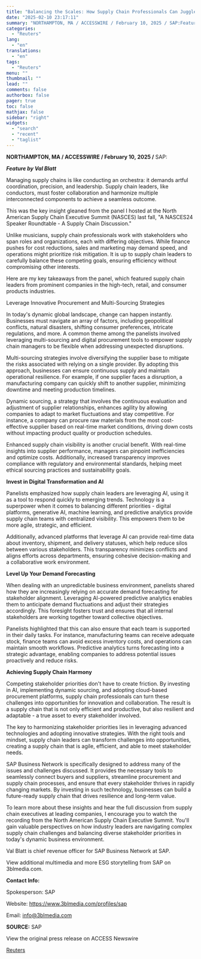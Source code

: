 ```yaml
---
title: "Balancing the Scales: How Supply Chain Professionals Can Juggle Competing Stakeholder Priorities"
date: "2025-02-10 23:17:11"
summary: "NORTHAMPTON, MA / ACCESSWIRE / February 10, 2025 / SAP:Feature by Val BlattManaging supply chains is like conducting an orchestra: it demands artful coordination, precision, and leadership. Supply chain leaders, like conductors, must foster collaboration and harmonize multiple interconnected components to achieve a seamless outcome.This was the key insight gleaned..."
categories:
  - "Reuters"
lang:
  - "en"
translations:
  - "en"
tags:
  - "Reuters"
menu: ""
thumbnail: ""
lead: ""
comments: false
authorbox: false
pager: true
toc: false
mathjax: false
sidebar: "right"
widgets:
  - "search"
  - "recent"
  - "taglist"
---
```


**NORTHAMPTON, MA / ACCESSWIRE / February 10, 2025 /** SAP:

***Feature by Val Blatt***

Managing supply chains is like conducting an orchestra: it demands artful coordination, precision, and leadership. Supply chain leaders, like conductors, must foster collaboration and harmonize multiple interconnected components to achieve a seamless outcome.

This was the key insight gleaned from the panel I hosted at the North American Supply Chain Executive Summit (NASCES) last fall, "A NASCES24 Speaker Roundtable - A Supply Chain Discussion."

Unlike musicians, supply chain professionals work with stakeholders who span roles and organizations, each with differing objectives. While finance pushes for cost reductions, sales and marketing may demand speed, and operations might prioritize risk mitigation. It is up to supply chain leaders to carefully balance these competing goals, ensuring efficiency without compromising other interests.

Here are my key takeaways from the panel, which featured supply chain leaders from prominent companies in the high-tech, retail, and consumer products industries.

Leverage Innovative Procurement and Multi-Sourcing Strategies

In today's dynamic global landscape, change can happen instantly. Businesses must navigate an array of factors, including geopolitical conflicts, natural disasters, shifting consumer preferences, intricate regulations, and more. A common theme among the panelists involved leveraging multi-sourcing and digital procurement tools to empower supply chain managers to be flexible when addressing unexpected disruptions.

Multi-sourcing strategies involve diversifying the supplier base to mitigate the risks associated with relying on a single provider. By adopting this approach, businesses can ensure continuous supply and maintain operational resilience. For example, if one supplier faces a disruption, a manufacturing company can quickly shift to another supplier, minimizing downtime and meeting production timelines.

Dynamic sourcing, a strategy that involves the continuous evaluation and adjustment of supplier relationships, enhances agility by allowing companies to adapt to market fluctuations and stay competitive. For instance, a company can procure raw materials from the most cost-effective supplier based on real-time market conditions, driving down costs without impacting product quality or production schedules.

Enhanced supply chain visibility is another crucial benefit. With real-time insights into supplier performance, managers can pinpoint inefficiencies and optimize costs. Additionally, increased transparency improves compliance with regulatory and environmental standards, helping meet ethical sourcing practices and sustainability goals.

**Invest in Digital Transformation and AI**

Panelists emphasized how supply chain leaders are leveraging AI, using it as a tool to respond quickly to emerging trends. Technology is a superpower when it comes to balancing different priorities - digital platforms, generative AI, machine learning, and predictive analytics provide supply chain teams with centralized visibility. This empowers them to be more agile, strategic, and efficient.

Additionally, advanced platforms that leverage AI can provide real-time data about inventory, shipment, and delivery statuses, which help reduce silos between various stakeholders. This transparency minimizes conflicts and aligns efforts across departments, ensuring cohesive decision-making and a collaborative work environment.

**Level Up Your Demand Forecasting**

When dealing with an unpredictable business environment, panelists shared how they are increasingly relying on accurate demand forecasting for stakeholder alignment. Leveraging AI-powered predictive analytics enables them to anticipate demand fluctuations and adjust their strategies accordingly. This foresight fosters trust and ensures that all internal stakeholders are working together toward collective objectives.

Panelists highlighted that this can also ensure that each team is supported in their daily tasks. For instance, manufacturing teams can receive adequate stock, finance teams can avoid excess inventory costs, and operations can maintain smooth workflows. Predictive analytics turns forecasting into a strategic advantage, enabling companies to address potential issues proactively and reduce risks.

**Achieving Supply Chain Harmony**

Competing stakeholder priorities don't have to create friction. By investing in AI, implementing dynamic sourcing, and adopting cloud-based procurement platforms, supply chain professionals can turn these challenges into opportunities for innovation and collaboration. The result is a supply chain that is not only efficient and productive, but also resilient and adaptable - a true asset to every stakeholder involved.

The key to harmonizing stakeholder priorities lies in leveraging advanced technologies and adopting innovative strategies. With the right tools and mindset, supply chain leaders can transform challenges into opportunities, creating a supply chain that is agile, efficient, and able to meet stakeholder needs.

SAP Business Network is specifically designed to address many of the issues and challenges discussed. It provides the necessary tools to seamlessly connect buyers and suppliers, streamline procurement and supply chain processes, and ensure that every stakeholder thrives in rapidly changing markets. By investing in such technology, businesses can build a future-ready supply chain that drives resilience and long-term value.

To learn more about these insights and hear the full discussion from supply chain executives at leading companies, I encourage you to watch the recording from the North American Supply Chain Executive Summit. You'll gain valuable perspectives on how industry leaders are navigating complex supply chain challenges and balancing diverse stakeholder priorities in today's dynamic business environment.

Val Blatt is chief revenue officer for SAP Business Network at SAP.

View additional multimedia and more ESG storytelling from SAP on 3blmedia.com.

**Contact Info:**

Spokesperson: SAP

Website: https://www.3blmedia.com/profiles/sap

Email: info@3blmedia.com

**SOURCE:** SAP

View the original press release on ACCESS Newswire

[Reuters](https://www.tradingview.com/news/reuters.com,2025-02-10:newsml_ACSqyKhMa:0/)
